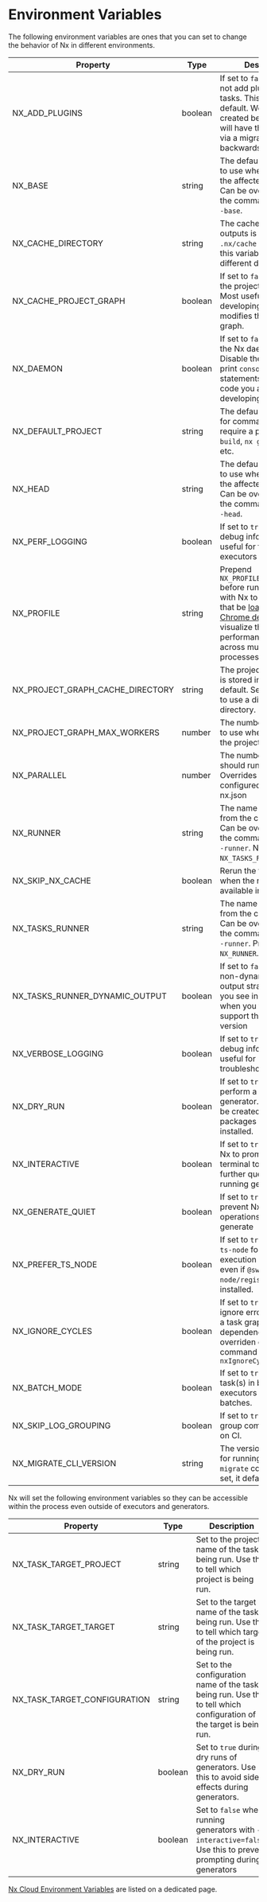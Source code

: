 # Environment Variables

The following environment variables are ones that you can set to change the behavior of Nx in different environments.

| Property                         | Type    | Description                                                                                                                                                                                                                            |
| -------------------------------- | ------- | -------------------------------------------------------------------------------------------------------------------------------------------------------------------------------------------------------------------------------------- |
| NX_ADD_PLUGINS                   | boolean | If set to `false`, Nx will not add plugins to infer tasks. This is `true` by default. Workspaces created before Nx 18 will have this disabled via a migration for backwards compatibility                                              |
| NX_BASE                          | string  | The default base branch to use when calculating the affected projects. Can be overridden on the command line with `--base`.                                                                                                            |
| NX_CACHE_DIRECTORY               | string  | The cache for task outputs is stored in `.nx/cache` by default. Set this variable to use a different directory.                                                                                                                        |
| NX_CACHE_PROJECT_GRAPH           | boolean | If set to `false`, disables the project graph cache. Most useful when developing a plugin that modifies the project graph.                                                                                                             |
| NX_DAEMON                        | boolean | If set to `false`, disables the Nx daemon process. Disable the daemon to print `console.log` statements in plugin code you are developing.                                                                                             |
| NX_DEFAULT_PROJECT               | string  | The default project used for commands which require a project. e.g. `nx build`, `nx g component`, etc.                                                                                                                                 |
| NX_HEAD                          | string  | The default head branch to use when calculating the affected projects. Can be overridden on the command line with `--head`.                                                                                                            |
| NX_PERF_LOGGING                  | boolean | If set to `true`, will print debug information useful for for profiling executors and Nx itself                                                                                                                                        |
| NX_PROFILE                       | string  | Prepend `NX_PROFILE=profile.json` before running targets with Nx to generate a file that be [loaded in Chrome dev tools](/recipes/troubleshooting/performance-profiling) to visualize the performance of Nx across multiple processes. |
| NX_PROJECT_GRAPH_CACHE_DIRECTORY | string  | The project graph cache is stored in `.nx/cache` by default. Set this variable to use a different directory.                                                                                                                           |
| NX_PROJECT_GRAPH_MAX_WORKERS     | number  | The number of workers to use when calculating the project graph.                                                                                                                                                                       |
| NX_PARALLEL                      | number  | The number of tasks Nx should run in parallel. Overrides any configured value inside nx.json                                                                                                                                           |
| NX_RUNNER                        | string  | The name of task runner from the config to use. Can be overridden on the command line with `--runner`. Not read if `NX_TASKS_RUNNER` is set.                                                                                           |
| NX_SKIP_NX_CACHE                 | boolean | Rerun the tasks even when the results are available in the cache                                                                                                                                                                       |
| NX_TASKS_RUNNER                  | string  | The name of task runner from the config to use. Can be overridden on the command line with `--runner`. Preferred over `NX_RUNNER`.                                                                                                     |
| NX_TASKS_RUNNER_DYNAMIC_OUTPUT   | boolean | If set to `false`, will use non-dynamic terminal output strategy (what you see in CI), even when you terminal can support the dynamic version                                                                                          |
| NX_VERBOSE_LOGGING               | boolean | If set to `true`, will print debug information useful for troubleshooting                                                                                                                                                              |
| NX_DRY_RUN                       | boolean | If set to `true`, will perform a dry run of the generator. No files will be created and no packages will be installed.                                                                                                                 |
| NX_INTERACTIVE                   | boolean | If set to `true`, will allow Nx to prompt you in the terminal to answer some further questions when running generators.                                                                                                                |
| NX_GENERATE_QUIET                | boolean | If set to `true`, will prevent Nx logging file operations during generate                                                                                                                                                              |
| NX_PREFER_TS_NODE                | boolean | If set to `true`, Nx will use `ts-node` for local execution of plugins even if `@swc-node/register` is installed.                                                                                                                      |
| NX_IGNORE_CYCLES                 | boolean | If set to `true`, Nx will ignore errors created by a task graph circular dependency. Can be overriden on the command line with `--nxIgnoreCycles`                                                                                      |
| NX_BATCH_MODE                    | boolean | If set to `true`, Nx will run task(s) in batches for executors which support batches.                                                                                                                                                  |
| NX_SKIP_LOG_GROUPING             | boolean | If set to `true`, Nx will not group command's logs on CI.                                                                                                                                                                              |
| NX_MIGRATE_CLI_VERSION           | string  | The version of Nx to use for running the `nx migrate` command. If not set, it defaults to `latest`.                                                                                                                                    |

Nx will set the following environment variables so they can be accessible within the process even outside of executors and generators.

| Property                     | Type    | Description                                                                                                           |
| ---------------------------- | ------- | --------------------------------------------------------------------------------------------------------------------- |
| NX_TASK_TARGET_PROJECT       | string  | Set to the project name of the task being run. Use this to tell which project is being run.                           |
| NX_TASK_TARGET_TARGET        | string  | Set to the target name of the task being run. Use this to tell which target of the project is being run.              |
| NX_TASK_TARGET_CONFIGURATION | string  | Set to the configuration name of the task being run. Use this to tell which configuration of the target is being run. |
| NX_DRY_RUN                   | boolean | Set to `true` during dry runs of generators. Use this to avoid side effects during generators.                        |
| NX_INTERACTIVE               | boolean | Set to `false` when running generators with `--interactive=false`. Use this to prevent prompting during generators    |

[Nx Cloud Environment Variables](/ci/reference/env-vars) are listed on a dedicated page.
